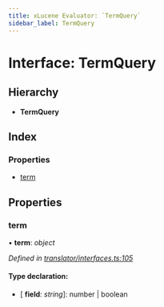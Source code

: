 ```yaml
---
title: xLucene Evaluator: `TermQuery`
sidebar_label: TermQuery
---
```


# Interface: TermQuery

## Hierarchy

* **TermQuery**

## Index

### Properties

* [term](termquery.md#term)

## Properties

###  term

• **term**: *object*

*Defined in [translator/interfaces.ts:105](https://github.com/terascope/teraslice/blob/d8feecc03/packages/xlucene-evaluator/src/translator/interfaces.ts#L105)*

#### Type declaration:

* \[ **field**: *string*\]: number | boolean
